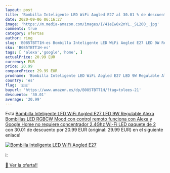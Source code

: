 ```yaml
---
layout: post
title: 'Bombilla Inteligente LED WiFi Aogled E27 al 30.01 % de descuento'
date: 2020-09-06 06:16:27
image: 'https://m.media-amazon.com/images/I/41eIw8x2nYL._SL200_.jpg'
comments: true
category: ofertas
author: ring
slug: 'B085TBTT1H-es Bombilla Inteligente LED WiFi Aogled E27 LED 9W Regulable...'
sku: 'B085TBTT1H-es'
tags: [ 'alexa','google','home', ]
actualPrice: 20.99 EUR
currency: EUR
price: 20.99
comparePrice: 29.99 EUR
prodname: 'Bombilla Inteligente LED WiFi Aogled E27 LED 9W Regulable Alexa Bombillas LED RGBCW Mood con control remoto  funciona con Alexa y Google Home  no requiere concentrador 2.4Ghz Wi-Fi LED paquete de 2'
country: 'es'
flag: '🇪🇸'
buyurl: 'https://www.amazon.es/dp/B085TBTT1H/?tag=tolees-21'
descuento: '30.01'
average: '20.99'
---
```


Está [Bombilla Inteligente LED WiFi Aogled E27 LED 9W Regulable Alexa Bombillas LED RGBCW Mood con control remoto  funciona con Alexa y Google Home  no requiere concentrador 2.4Ghz Wi-Fi LED paquete de 2](https://www.amazon.es/dp/B085TBTT1H/?tag=tolees-21) con 30.01 de descuento por 20.99 EUR (original: 29.99 EUR) en el siguiente enlace!

[![Bombilla Inteligente LED WiFi Aogled E27](https://m.media-amazon.com/images/I/41eIw8x2nYL._SL200_.jpg)](https://www.amazon.es/dp/B085TBTT1H/?tag=tolees-21)

ℹ️:


[🛒 Ver la oferta!!](https://www.amazon.es/dp/B085TBTT1H/?tag=tolees-21)
